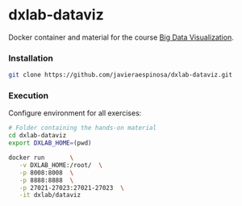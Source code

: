 
# dxlab-dataviz

Docker container and material for the course [Big Data Visualization](http://espinosa-oviedo.com/big-data-visualization). 


### Installation

```sh
git clone https://github.com/javieraespinosa/dxlab-dataviz.git

```

### Execution

Configure environment for all exercises: 

```sh
# Folder containing the hands-on material
cd dxlab-dataviz
export DXLAB_HOME=(pwd)  

docker run       \
   -v DXLAB_HOME:/root/  \
   -p 8008:8008  \
   -p 8888:8888  \
   -p 27021-27023:27021-27023  \
   -it dxlab/dataviz
```
